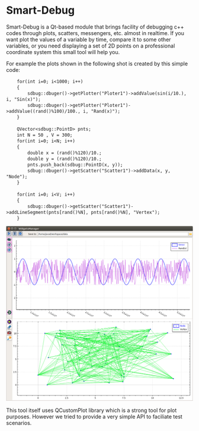 # Smart-Debug

Smart-Debug is a Qt-based module that brings facility of debugging c++ codes through plots, scatters, messengers, etc. almost in realtime. If you want plot the values of a variable by time, compare it to some other variables, or you need displaying a set of 2D points on a professional coordinate system this small tool will help you.

For example the plots shown in the following shot is created by this simple code:
```
    for(int i=0; i<1000; i++)
    {
        sdbug::dbuger()->getPlotter("Ploter1")->addValue(sin(i/10.), i, "Sin(x)");
        sdbug::dbuger()->getPlotter("Ploter1")->addValue((rand()%100)/100., i, "Rand(x)");
    }

    QVector<sdbug::PointD> pnts;
    int N = 50 , V = 300;
    for(int i=0; i<N; i++)
    {
        double x = (rand()%120)/10.;
        double y = (rand()%120)/10.;
        pnts.push_back(sdbug::PointD(x, y));
        sdbug::dbuger()->getScatter("Scatter1")->addData(x, y, "Node");
    }

    for(int i=0; i<V; i++)
    {
        sdbug::dbuger()->getScatter("Scatter1")->addLineSegment(pnts[rand()%N], pnts[rand()%N], "Vertex");
    }

```
![Plot](https://github.com/amiryanj/smart-debug/blob/master/resources/shot1.png "Plot")

This tool itself uses QCustomPlot library which is a strong tool for plot purposes. However we tried to provide a very simple API to faciliate test scenarios.
